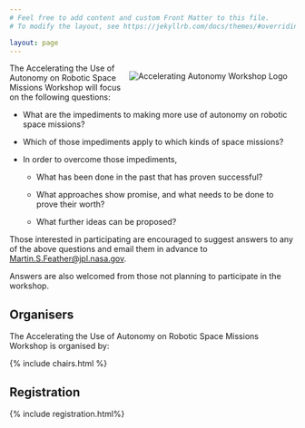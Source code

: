 ```yaml
---
# Feel free to add content and custom Front Matter to this file.
# To modify the layout, see https://jekyllrb.com/docs/themes/#overriding-theme-defaults

layout: page
---
```


<img alt="Accelerating Autonomy Workshop Logo" style="float: right; margin: 1em" src="{{site.logos}}/acceleratingautonomylogo.png">

The Accelerating the Use of Autonomy on Robotic Space Missions Workshop will focus on the following questions:

- What are the impediments to making more use of autonomy on robotic space missions?

- Which of those impediments apply to which kinds of space missions?

- In order to overcome those impediments,

	- What has been done in the past that has proven successful?

	- What approaches show promise, and what needs to be done to prove their worth?

	- What further ideas can be proposed?

Those interested in participating are encouraged to suggest answers to any of the above questions and email them in advance to Martin.S.Feather@jpl.nasa.gov.

Answers are also welcomed from those not planning to participate in the workshop. 

## Organisers


The Accelerating the Use of Autonomy on Robotic Space Missions Workshop is organised by:

  {% include chairs.html %}


## Registration
  {% include registration.html%}
